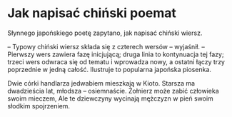 # Jak napisać chiński poemat

Słynnego japońskiego poetę zapytano, jak napisać chiński wiersz.

– Typowy chiński wiersz składa się z czterech wersów – wyjaśnił. – Pierwszy wers zawiera fazę inicjującą; druga linia to kontynuacja tej fazy; trzeci wers odwraca się od tematu i wprowadza nowy, a ostatni łączy trzy poprzednie w jedną całość. Ilustruje to popularna japońska piosenka.

Dwie córki handlarza jedwabiem mieszkają w Kioto.
Starsza ma dwadzieścia lat, młodsza – osiemnaście.
Żołnierz może zabić człowieka swoim mieczem,
Ale te dziewczyny wycinają mężczyzn w pień swoim słodkim spojrzeniem.

